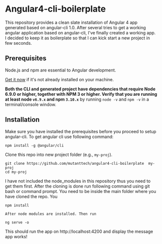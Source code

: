 # Angular4-cli-boilerplate
This repository provides a clean slate installation of Angular 4 app generated based on angular-cli 1.0. After several tries to get a working angular application based on angular-cli, I've finally created a working app. I decided to keep it as boilerplate so that I can kick start a new project in few seconds.

## Prerequisites

Node.js and npm are essential to Angular development. 
   
<a href="https://docs.npmjs.com/getting-started/installing-node" target="_blank" title="Installing Node.js and updating npm">
Get it now</a> if it's not already installed on your machine.

**Both the CLI and generated project have dependencies that require Node 6.9.0 or higher, together with NPM 3 or higher. Verify that you are running at least node `v6.9.x` and npm `3.10.x`** by running `node -v` and `npm -v` in a terminal/console window.

## Installation 
Make sure you have installed the prerequisites before you proceed to setup angular-cli. To get angular cli use following command:

```shell
npm install -g @angular/cli
```
Clone this repo into new project folder (e.g., `my-proj`).

```shell
git clone https://github.com/mutanttech/angular4-cli-boilerplate  my-proj
cd my-proj
```
I have not included the node_modules in this repository thus you need to get them first. After the cloning is done run following command using git bash or command prompt. You need to be inside the main folder where you have cloned the repo. You 
 
```shell
npm install

After node modules are installed. Then run

ng serve -o
```

This should run the app on http://localhost:4200 and display the message app works!
